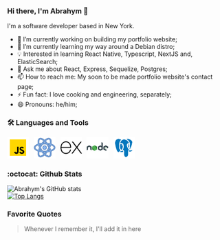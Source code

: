 ### Hi there, I'm Abrahym 👋

<!--
**abrahym-sharfeldden/abrahym-sharfeldden** is a ✨ _special_ ✨ repository because its `README.md` (this file) appears on your GitHub profile.

Here are some ideas to get you started:

- 🔭 I’m currently working on ...
- 🌱 I’m currently learning ...
- 👯 I’m looking to collaborate on ...
- 🤔 I’m looking for help with ...
- 💬 Ask me about ...
- 📫 How to reach me: ...
- 😄 Pronouns: ...
- ⚡ Fun fact: ...
-->

I'm a software developer based in New York.

- 🔭 I’m currently working on building my portfolio website;
- 🌱 I’m currently learning my way around a Debian distro;
- 💡 Interested in learning React Native, Typescript, NextJS and, ElasticSearch;
- 💬 Ask me about React, Express, Sequelize, Postgres;
- 📫 How to reach me: My soon to be made portfolio website's contact page;
- ⚡ Fun fact: I love cooking and engineering, separately;
- 😄 Pronouns: he/him;

### 🛠️ Languages and Tools
<a href="https://javascript.com/" title="Javascript" target="_blank"><img src="./images/js.svg" width="50" alt="Javascript"></a> &nbsp;
<a href="https://reactjs.org/" title="React" target="_blank"><img src="./images/react.svg" width="50" alt="React"></a> &nbsp;
<a href="https://expressjs.com/" title="Express" target="_blank"><img src="./images/express.svg" width="50" alt="Express"></a> &nbsp;
<a href="https://nodejs.org/en/" title="Node" target="_blank"><img src="./images/node.svg" width="50" alt="React"></a> &nbsp;
<a href="https://postgresql.org/" title="PostgreSQL" target="_blank"><img src="./images/psql.svg" width="50" alt="PostgreSQL"></a> &nbsp;


### :octocat: Github Stats
![Abrahym's GitHub stats](https://github-readme-stats.vercel.app/api?username=abrahym-sharfeldden&show_icons=true&theme=github_dark) <br />
[![Top Langs](https://github-readme-stats.vercel.app/api/top-langs/?username=abrahym-sharfeldden&layout=compact&theme=github_dark)](https://github.com/abrahym-sharfeldden)

### Favorite Quotes
> Whenever I remember it, 
> I'll add it in here
